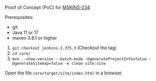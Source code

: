 Proof of Concept (PoC) for [MSKINS-234](https://issues.apache.org/jira/browse/MSKINS-234)

Prerequisites:
- git
- Java 11 or 17
- maven 3.8.1 or higher

1. `git checkout jenkins-2.375.3` (Checkout the tag)
2. `cd core/`
3. `mvn --show-version --batch-mode -DgenerateProjectInfo=false -DgenerateSitemap=false -e clean site:site`

Open the file `core/target/site/index.html` in a browser.
